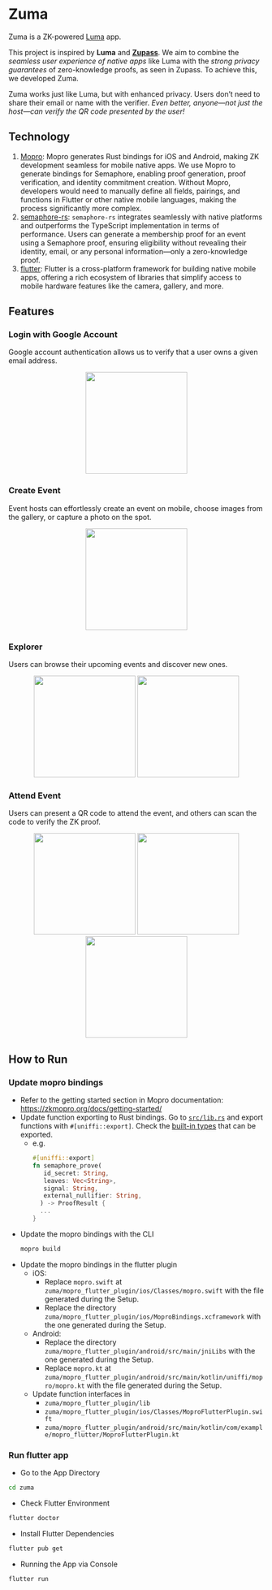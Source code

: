 # Zuma

Zuma is a ZK-powered [Luma](https://lu.ma/) app.

This project is inspired by **Luma** and [**Zupass**](https://github.com/proofcarryingdata/zupass). We aim to combine the _seamless user experience of native apps_ like Luma with the _strong privacy guarantees_ of zero-knowledge proofs, as seen in Zupass. To achieve this, we developed Zuma.

Zuma works just like Luma, but with enhanced privacy. Users don’t need to share their email or name with the verifier. _Even better, anyone—not just the host—can verify the QR code presented by the user!_

## Technology

1. [Mopro](https://github.com/zkmopro/mopro): Mopro generates Rust bindings for iOS and Android, making ZK development seamless for mobile native apps. We use Mopro to generate bindings for Semaphore, enabling proof generation, proof verification, and identity commitment creation. Without Mopro, developers would need to manually define all fields, pairings, and functions in Flutter or other native mobile languages, making the process significantly more complex.
2. [semaphore-rs](https://github.com/worldcoin/semaphore-rs): `semaphore-rs` integrates seamlessly with native platforms and outperforms the TypeScript implementation in terms of performance. Users can generate a membership proof for an event using a Semaphore proof, ensuring eligibility without revealing their identity, email, or any personal information—only a zero-knowledge proof.
3. [flutter](https://flutter.dev/): Flutter is a cross-platform framework for building native mobile apps, offering a rich ecosystem of libraries that simplify access to mobile hardware features like the camera, gallery, and more.

## Features

### Login with Google Account

Google account authentication allows us to verify that a user owns a given email address.

<p align="center">
<img src="img/auth.PNG" width="200px"/>
</p>

### Create Event

Event hosts can effortlessly create an event on mobile, choose images from the gallery, or capture a photo on the spot.

<p align="center">
<img src="img/createEvent.PNG" width="200px"/>
</p>

### Explorer

Users can browse their upcoming events and discover new ones.

<p align="center">
<img src="img/myEvents.PNG" width="200px"/>
<img src="img/explore.PNG" width="200px"/>
</p>

### Attend Event

Users can present a QR code to attend the event, and others can scan the code to verify the ZK proof.

<p align="center">
<img src="img/qrcode.PNG" width="200px"/>
<img src="img/scan.PNG" width="200px"/>
<img src="img/verify.PNG" width="200px"/>
</p>

## How to Run

### Update mopro bindings

-   Refer to the getting started section in Mopro documentation: https://zkmopro.org/docs/getting-started/
-   Update function exporting to Rust bindings. Go to [`src/lib.rs`](src/lib.rs) and export functions with `#[uniffi::export]`. Check the [built-in types](https://mozilla.github.io/uniffi-rs/latest/types/builtin_types.html) that can be exported.
    - e.g.
      ```rs
      #[uniffi::export]
      fn semaphore_prove(
         id_secret: String,
         leaves: Vec<String>,
         signal: String,
         external_nullifier: String,
        ) -> ProofResult {
        ...
      }
      ```
-   Update the mopro bindings with the CLI
    ```sh
    mopro build
    ```
-   Update the mopro bindings in the flutter plugin
    -   iOS:
        -   Replace `mopro.swift` at `zuma/mopro_flutter_plugin/ios/Classes/mopro.swift` with the file generated during the Setup.
        -   Replace the directory `zuma/mopro_flutter_plugin/ios/MoproBindings.xcframework` with the one generated during the Setup.
    -   Android:
        -   Replace the directory `zuma/mopro_flutter_plugin/android/src/main/jniLibs` with the one generated during the Setup.
        -   Replace `mopro.kt` at `zuma/mopro_flutter_plugin/android/src/main/kotlin/uniffi/mopro/mopro.kt` with the file generated during the Setup.
    -   Update function interfaces in
        -   `zuma/mopro_flutter_plugin/lib`
        -   `zuma/mopro_flutter_plugin/ios/Classes/MoproFlutterPlugin.swift`
        -   `zuma/mopro_flutter_plugin/android/src/main/kotlin/com/example/mopro_flutter/MoproFlutterPlugin.kt`

### Run flutter app

-   Go to the App Directory

```sh
cd zuma
```

-   Check Flutter Environment

```sh
flutter doctor
```

-   Install Flutter Dependencies

```sh
flutter pub get
```

-   Running the App via Console

```sh
flutter run
```
